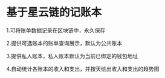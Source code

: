 # 基于星云链的记账本

1.可将账单数据记录在区块链中，永久保存

2.提供可选账本的账单查询展示，默认为公共账本

3.提供私人账本，私人账本默认为当前已绑定的钱包地址

4.自动统计各账本的收入和支出，并按天绘出收入和支出的趋势图

